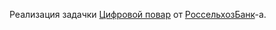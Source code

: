 Реализация задачки [Цифровой повар](https://rshbdigital.ru/digital-cook) от [РоссельхозБанк](https://www.rshb.ru/)-а.
